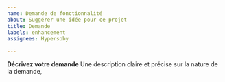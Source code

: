 ```yaml
---
name: Demande de fonctionnalité
about: Suggérer une idée pour ce projet
title: Demande
labels: enhancement
assignees: Hypersoby

---
```


**Décrivez votre demande**
Une description claire et précise sur la nature de la demande,
